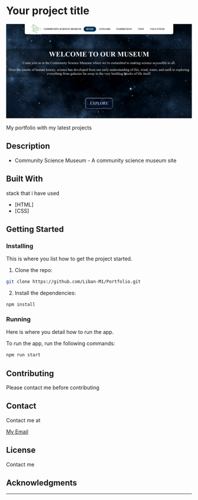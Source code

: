 # Your project title

![image](/images/Community%20Science%20Museum.png)

My portfolio with my latest projects

## Description


- Community Science Museum - A community science museum site


## Built With

stack that i have used

- [HTML]
- [CSS]

## Getting Started

### Installing

This is where you list how to get the project started.

1. Clone the repo:

```bash
git clone https://github.com/Liban-M1/Portfolio.git
```

2. Install the dependencies:

```
npm install
```

### Running

Here is where you detail how to run the app.

To run the app, run the following commands:

```bash
npm run start
```

## Contributing

Please contact me before contributing

## Contact

Contact me at

[My Email](a1.libanmohammed@gmail.com)

## License

Contact me

## Acknowledgments

---